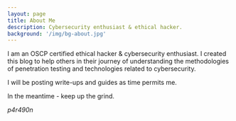 ```yaml
---
layout: page
title: About Me
description: Cybersecurity enthusiast & ethical hacker.
background: '/img/bg-about.jpg'
---
```



I am an OSCP certified ethical hacker & cybersecurity enthusiast. I created this blog to help others in their journey of understanding the methodologies of penetration testing and technologies related to cybersecurity.

I will be posting write-ups and guides as time permits me.  

In the meantime - keep up the grind.

*p4r490n*
